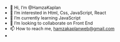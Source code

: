 - 👋 Hi, I’m @HamzaKaplan
- 👀 I’m interested in Html, Css, JavaScript, React
- 🌱 I’m currently learning JavaScript
- 💞️ I’m looking to collaborate on Front End
- 📫 How to reach me, hamzakaplanweb@gmail.com
- 

<!---
HamzaKaplan/HamzaKaplan is a ✨ special ✨ repository because its `README.md` (this file) appears on your GitHub profile.
You can click the Preview link to take a look at your changes.
--->
